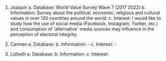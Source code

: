 
1. Joaquín 
a. Database: World Value Survey Wave 7 (2017 2022)
b. Information: Survey about the political, economic, religious and cultural values in over 120 countries around the world. 
c. Interest: I would like to study how the use of social media (Facebook, Instagram, Twitter, etc.) and consumption of 'alternative' media sources may influence in the perception of electoral integrity.

2. Carmen
a. Database:
b. Information: -
c. Interest: -


3. Lizbeth 
a. Database:
b: Information:
c: Interest: 